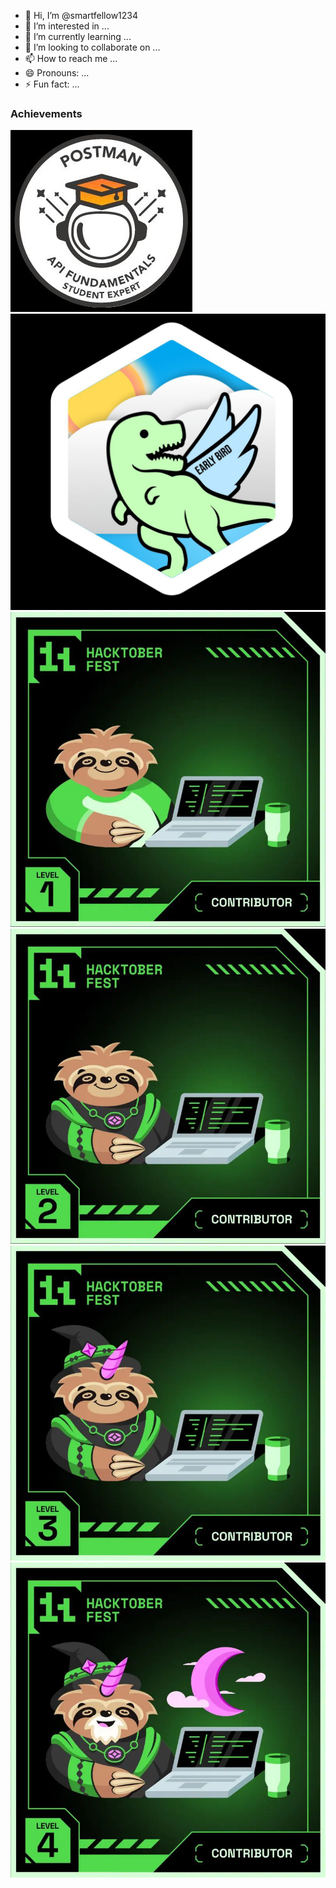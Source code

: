 - 👋 Hi, I’m @smartfellow1234
- 👀 I’m interested in ...
- 🌱 I’m currently learning ...
- 💞️ I’m looking to collaborate on ...
- 📫 How to reach me ...
- 😄 Pronouns: ...
- ⚡ Fun fact: ...

### Achievements  
![Postman Badge](photo_2024-10-22_19-20-27.jpg)
![Hacktoberfest Badge](photo_2024-10-22_19-05-57.jpg)
![Hacktoberfest Badge](photo_2024-10-22_19-07-07.jpg)
![Hacktoberfest Badge](photo_2024-10-22_19-07-09.jpg)
![Hacktoberfest Badge](photo_2024-10-22_19-07-12.jpg)
![Hacktoberfest Badge](photo_2024-10-22_19-07-15.jpg)



<!---

--->
